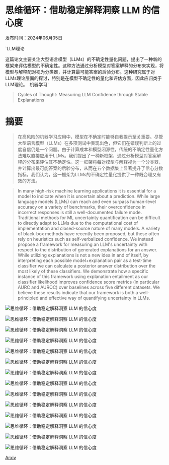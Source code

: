 # 思维循环：借助稳定解释洞察 LLM 的信心度

发布时间：2024年06月05日

`LLM理论

这篇论文主要关注大型语言模型（LLMs）的不确定性量化问题，提出了一种新的框架来评估模型的不确定性。这种方法通过分析模型对答案解释的分布来实现，将模型与解释配对视为分类器，并计算最可能答案的后验分布。这种研究属于对LLMs理论层面的探讨，特别是在模型不确定性的量化和评估方面，因此应归类于LLM理论。` `机器学习`

> Cycles of Thought: Measuring LLM Confidence through Stable Explanations

# 摘要

> 在高风险的机器学习应用中，模型在不确定时能够自我提示至关重要。尽管大型语言模型（LLMs）在多项测试中表现出色，但它们在错误判断上的过度自信仍是一个问题。由于计算成本和模型闭源性，传统的不确定性量化方法难以直接应用于LLMs。我们提出了一种新框架，通过分析模型对答案解释的分布来评估其不确定性。这一框架将每对模型与解释视为一个分类器，并计算出最可能答案的后验分布，从而在五个数据集上显著提升了信心分数指标。我们认为，这一框架为LLMs的不确定性量化提供了一种既合理又有效的方法。

> In many high-risk machine learning applications it is essential for a model to indicate when it is uncertain about a prediction. While large language models (LLMs) can reach and even surpass human-level accuracy on a variety of benchmarks, their overconfidence in incorrect responses is still a well-documented failure mode. Traditional methods for ML uncertainty quantification can be difficult to directly adapt to LLMs due to the computational cost of implementation and closed-source nature of many models. A variety of black-box methods have recently been proposed, but these often rely on heuristics such as self-verbalized confidence. We instead propose a framework for measuring an LLM's uncertainty with respect to the distribution of generated explanations for an answer. While utilizing explanations is not a new idea in and of itself, by interpreting each possible model+explanation pair as a test-time classifier we can calculate a posterior answer distribution over the most likely of these classifiers. We demonstrate how a specific instance of this framework using explanation entailment as our classifier likelihood improves confidence score metrics (in particular AURC and AUROC) over baselines across five different datasets. We believe these results indicate that our framework is both a well-principled and effective way of quantifying uncertainty in LLMs.

![思维循环：借助稳定解释洞察 LLM 的信心度](../../../paper_images/2406.03441/x1.png)

![思维循环：借助稳定解释洞察 LLM 的信心度](../../../paper_images/2406.03441/x2.png)

![思维循环：借助稳定解释洞察 LLM 的信心度](../../../paper_images/2406.03441/stability_prompt_v2.png)

![思维循环：借助稳定解释洞察 LLM 的信心度](../../../paper_images/2406.03441/token_prob_prompt.png)

![思维循环：借助稳定解释洞察 LLM 的信心度](../../../paper_images/2406.03441/lingusitic_prompt.png)

![思维循环：借助稳定解释洞察 LLM 的信心度](../../../paper_images/2406.03441/cot_prompt.png)

![思维循环：借助稳定解释洞察 LLM 的信心度](../../../paper_images/2406.03441/topk_prompt.png)

![思维循环：借助稳定解释洞察 LLM 的信心度](../../../paper_images/2406.03441/conditional_prompt.png)

![思维循环：借助稳定解释洞察 LLM 的信心度](../../../paper_images/2406.03441/example_curves.png)

![思维循环：借助稳定解释洞察 LLM 的信心度](../../../paper_images/2406.03441/mmlu_law_explanation_p_likely.png)

![思维循环：借助稳定解释洞察 LLM 的信心度](../../../paper_images/2406.03441/aurc_vs_explanations.png)

![思维循环：借助稳定解释洞察 LLM 的信心度](../../../paper_images/2406.03441/auroc_vs_explanations.png)

![思维循环：借助稳定解释洞察 LLM 的信心度](../../../paper_images/2406.03441/ece_vs_explanations.png)

![思维循环：借助稳定解释洞察 LLM 的信心度](../../../paper_images/2406.03441/tta_prompt.png)

[Arxiv](https://arxiv.org/abs/2406.03441)